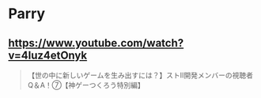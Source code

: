 # Parry

## https://www.youtube.com/watch?v=4luz4etOnyk

> 【世の中に新しいゲームを生み出すには？】ストⅡ開発メンバーの視聴者Q＆A！⑦【神ゲーつくろう特別編】 
